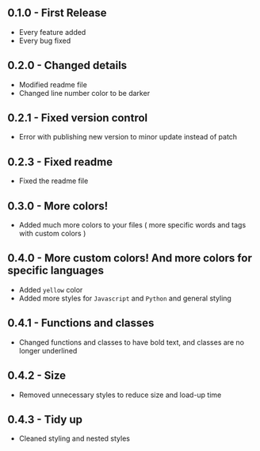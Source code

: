 ## 0.1.0 - First Release
* Every feature added
* Every bug fixed

## 0.2.0 - Changed details
* Modified readme file
* Changed line number color to be darker

## 0.2.1 - Fixed version control
* Error with publishing new version to minor update instead of patch

## 0.2.3 - Fixed readme
* Fixed the readme file

## 0.3.0 - More colors!
* Added much more colors to your files ( more specific words and tags with custom colors )

## 0.4.0 - More custom colors! And more colors for specific languages
* Added `yellow` color
* Added more styles for `Javascript` and `Python` and general styling

## 0.4.1 - Functions and classes
* Changed functions and classes to have bold text, and classes are no longer underlined

## 0.4.2 - Size
* Removed unnecessary styles to reduce size and load-up time

## 0.4.3 - Tidy up
* Cleaned styling and nested styles
